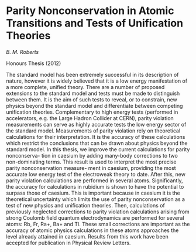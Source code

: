 # Parity Nonconservation in Atomic Transitions and Tests of Unification Theories

_B. M. Roberts_

Honours Thesis (2012)






The standard model has been extremely successful in its description of nature, however it is widely believed that it is a low energy manifestation of a more complete, unified theory. There are a number of proposed extensions to the standard model and tests must be made to distinguish between them. It is the aim of such tests to reveal, or to constrain, new physics beyond the standard model and differentiate between competing unification theories. Complementary to high energy tests (performed in accelerators, e.g. the Large Hadron Collider at CERN), parity violation measurements can serve as highly accurate tests the low energy sector of the standard model. Measurements of parity violation rely on theoretical calculations for their interpretation. It is the accuracy of these calculations which restrict the conclusions that can be drawn about physics beyond the standard model. In this thesis, we improve the current calculations for parity nonconserva- tion in caesium by adding many-body corrections to two non-dominating terms. This result is used to interpret the most precise parity nonconservation measure- ment in caesium, providing the most accurate low energy test of the electroweak theory to date. After this, new parity violation calculations are performed in several atoms. Significantly, the accuracy for calculations in rubidium is shown to have the potential to surpass those of caesium. This is important because in caesium it is the theoretical uncertainty which limits the use of parity nonconservation as a test of new physics and unification theories. Then, calculations of previously neglected corrections to parity violation calculations arising from strong Coulomb field quantum electrodynamics are performed for several atoms: Rb, Fr, Ra+, Ba+ and Tl. These small corrections are important as the accuracy of atomic physics calculations in these atoms approaches the level already attained in caesium. Results from this work have been accepted for publication in Physical Review Letters.


